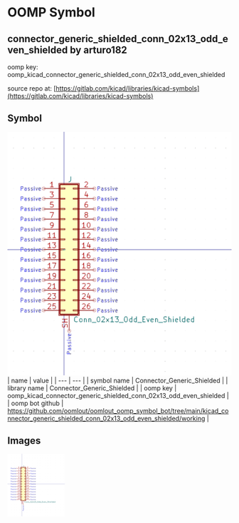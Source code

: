 # OOMP Symbol  
## connector_generic_shielded_conn_02x13_odd_even_shielded  by arturo182  
  
oomp key: oomp_kicad_connector_generic_shielded_conn_02x13_odd_even_shielded  
  
source repo at: [https://gitlab.com/kicad/libraries/kicad-symbols](https://gitlab.com/kicad/libraries/kicad-symbols)  
## Symbol  
  
[![working.png](working_600.png)](working.png)  
| name | value | 
| --- | --- | 
| symbol name | Connector_Generic_Shielded | 
| library name | Connector_Generic_Shielded | 
| oomp key | oomp_kicad_connector_generic_shielded_conn_02x13_odd_even_shielded | 
| oomp bot github | https://github.com/oomlout/oomlout_oomp_symbol_bot/tree/main/kicad_connector_generic_shielded_conn_02x13_odd_even_shielded/working | 
## Images  
  
[![working.png](working_140.png)](working.png)  
